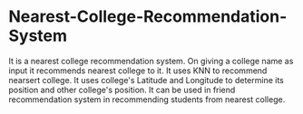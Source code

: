 # Nearest-College-Recommendation-System
It is a nearest college recommendation system. On giving a college name as input it recommends nearest college to it. It uses KNN to recommend nearsert college. It uses college's Latitude and Longitude to determine its position and other college's position.
It can be used in friend recommendation system in recommending students from nearest college.
